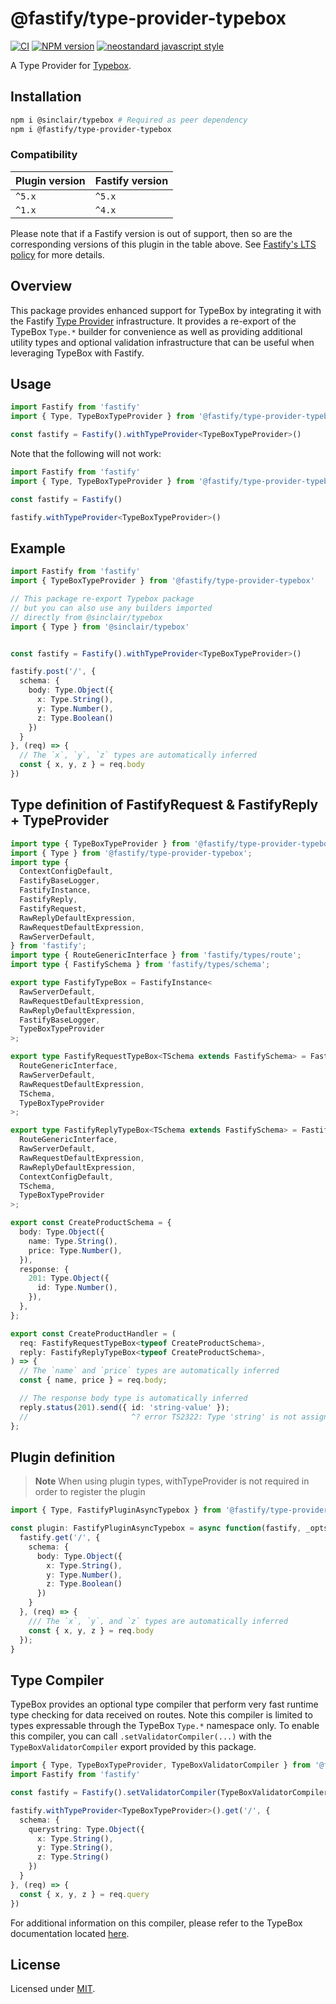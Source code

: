 # @fastify/type-provider-typebox

[![CI](https://github.com/fastify/fastify-type-provider-typebox/actions/workflows/ci.yml/badge.svg?branch=main)](https://github.com/fastify/fastify-type-provider-typebox/actions/workflows/ci.yml)
[![NPM version](https://img.shields.io/npm/v/@fastify/type-provider-typebox)](https://www.npmjs.com/package/@fastify/type-provider-typebox)
[![neostandard javascript style](https://img.shields.io/badge/code_style-neostandard-brightgreen?style=flat)](https://github.com/neostandard/neostandard)

A Type Provider for [Typebox](https://github.com/sinclairzx81/typebox).

## Installation

```sh
npm i @sinclair/typebox # Required as peer dependency
npm i @fastify/type-provider-typebox
```

### Compatibility

| Plugin version | Fastify version |
| ---------------|-----------------|
| `^5.x`         | `^5.x`          |
| `^1.x`         | `^4.x`          |


Please note that if a Fastify version is out of support, then so are the corresponding versions of this plugin
in the table above.
See [Fastify's LTS policy](https://github.com/fastify/fastify/blob/main/docs/Reference/LTS.md) for more details.

## Overview

This package provides enhanced support for TypeBox by integrating it with the Fastify [Type Provider](https://fastify.dev/docs/latest/Reference/Type-Providers/) infrastructure. It provides a re-export of the TypeBox `Type.*` builder for convenience as well as providing additional utility types and optional validation infrastructure that can be useful when leveraging TypeBox with Fastify.

## Usage

```ts
import Fastify from 'fastify'
import { Type, TypeBoxTypeProvider } from '@fastify/type-provider-typebox'

const fastify = Fastify().withTypeProvider<TypeBoxTypeProvider>()
```

Note that the following will not work:

```ts
import Fastify from 'fastify'
import { Type, TypeBoxTypeProvider } from '@fastify/type-provider-typebox'

const fastify = Fastify()

fastify.withTypeProvider<TypeBoxTypeProvider>()
```

## Example

```ts
import Fastify from 'fastify'
import { TypeBoxTypeProvider } from '@fastify/type-provider-typebox'

// This package re-export Typebox package
// but you can also use any builders imported
// directly from @sinclair/typebox
import { Type } from '@sinclair/typebox'


const fastify = Fastify().withTypeProvider<TypeBoxTypeProvider>()

fastify.post('/', {
  schema: {
    body: Type.Object({
      x: Type.String(),
      y: Type.Number(),
      z: Type.Boolean()
    })
  }
}, (req) => {
  // The `x`, `y`, `z` types are automatically inferred
  const { x, y, z } = req.body
})
```

## Type definition of FastifyRequest & FastifyReply + TypeProvider
```ts
import type { TypeBoxTypeProvider } from '@fastify/type-provider-typebox';
import { Type } from '@fastify/type-provider-typebox';
import type {
  ContextConfigDefault,
  FastifyBaseLogger,
  FastifyInstance,
  FastifyReply,
  FastifyRequest,
  RawReplyDefaultExpression,
  RawRequestDefaultExpression,
  RawServerDefault,
} from 'fastify';
import type { RouteGenericInterface } from 'fastify/types/route';
import type { FastifySchema } from 'fastify/types/schema';

export type FastifyTypeBox = FastifyInstance<
  RawServerDefault,
  RawRequestDefaultExpression,
  RawReplyDefaultExpression,
  FastifyBaseLogger,
  TypeBoxTypeProvider
>;

export type FastifyRequestTypeBox<TSchema extends FastifySchema> = FastifyRequest<
  RouteGenericInterface,
  RawServerDefault,
  RawRequestDefaultExpression,
  TSchema,
  TypeBoxTypeProvider
>;

export type FastifyReplyTypeBox<TSchema extends FastifySchema> = FastifyReply<
  RouteGenericInterface,
  RawServerDefault,
  RawRequestDefaultExpression,
  RawReplyDefaultExpression,
  ContextConfigDefault,
  TSchema,
  TypeBoxTypeProvider
>;

export const CreateProductSchema = {
  body: Type.Object({
    name: Type.String(),
    price: Type.Number(),
  }),
  response: {
    201: Type.Object({
      id: Type.Number(),
    }),
  },
};

export const CreateProductHandler = (
  req: FastifyRequestTypeBox<typeof CreateProductSchema>,
  reply: FastifyReplyTypeBox<typeof CreateProductSchema>,
) => {
  // The `name` and `price` types are automatically inferred
  const { name, price } = req.body;

  // The response body type is automatically inferred
  reply.status(201).send({ id: 'string-value' });
  //                       ^? error TS2322: Type 'string' is not assignable to type 'number'.
};
```


## Plugin definition

> **Note**
> When using plugin types, withTypeProvider is not required in order to register the plugin

```ts
import { Type, FastifyPluginAsyncTypebox } from '@fastify/type-provider-typebox'

const plugin: FastifyPluginAsyncTypebox = async function(fastify, _opts) {
  fastify.get('/', {
    schema: {
      body: Type.Object({
        x: Type.String(),
        y: Type.Number(),
        z: Type.Boolean()
      })
    }
  }, (req) => {
    /// The `x`, `y`, and `z` types are automatically inferred
    const { x, y, z } = req.body
  });
}
```

## Type Compiler

TypeBox provides an optional type compiler that perform very fast runtime type checking for data received on routes. Note this compiler is limited to types expressable through the TypeBox `Type.*` namespace only. To enable this compiler, you can call `.setValidatorCompiler(...)` with the `TypeBoxValidatorCompiler` export provided by this package.

```ts
import { Type, TypeBoxTypeProvider, TypeBoxValidatorCompiler } from '@fastify/type-provider-typebox'
import Fastify from 'fastify'

const fastify = Fastify().setValidatorCompiler(TypeBoxValidatorCompiler)

fastify.withTypeProvider<TypeBoxTypeProvider>().get('/', {
  schema: {
    querystring: Type.Object({
      x: Type.String(),
      y: Type.String(),
      z: Type.String()
    })
  }
}, (req) => {
  const { x, y, z } = req.query
})
```

For additional information on this compiler, please refer to the TypeBox documentation located [here](https://github.com/sinclairzx81/typebox#Compiler).

## License

Licensed under [MIT](./LICENSE).
